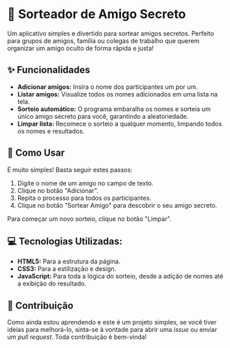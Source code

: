 # 🎁 Sorteador de Amigo Secreto
Um aplicativo simples e divertido para sortear amigos secretos. Perfeito para grupos de amigos, família ou colegas de trabalho que querem organizar um amigo oculto de forma rápida e justa!

## ✨ Funcionalidades
* **Adicionar amigos:** Insira o nome dos participantes um por um.
* **Listar amigos:** Visualize todos os nomes adicionados em uma lista na tela.
* **Sorteio automático:** O programa embaralha os nomes e sorteia um único amigo secreto para você, garantindo a aleatoriedade.
* **Limpar lista:** Recomece o sorteio a qualquer momento, limpando todos os nomes e resultados.

## 🚀 Como Usar
É muito simples! Basta seguir estes passos:

1.  Digite o nome de um amigo no campo de texto.
2.  Clique no botão "Adicionar".
3.  Repita o processo para todos os participantes.
4.  Clique no botão "Sortear Amigo" para descobrir o seu amigo secreto.

Para começar um novo sorteio, clique no botão "Limpar".

## 💻 Tecnologias Utilizadas:
* **HTML5:** Para a estrutura da página.
* **CSS3:** Para a estilização e design.
* **JavaScript:** Para toda a lógica do sorteio, desde a adição de nomes até a exibição do resultado.

## 🤝 Contribuição
Como ainda estou aprendendo e este é um projeto simples, se você tiver ideias para melhorá-lo, sinta-se à vontade para abrir uma _issue_ ou enviar um _pull request_. Toda contribuição é bem-vinda!

